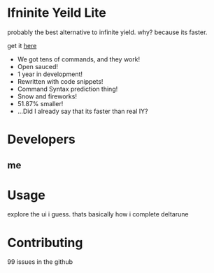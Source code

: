 # Ifninite Yeild Lite
probably the best alternative to infinite yield. why? because its faster.

get it [here](https://raw.githubusercontent.com/STEVE-916-create/IfniniteYieldLite/main/sauce)

- We got tens of commands, and they work!
- Open sauced!
- 1 year in development!
- Rewritten with code snippets!
- Command Syntax prediction thing!
- Snow and fireworks!
- 51.87% smaller!
- ...Did I already say that its faster than real IY?

# Developers
## me

# Usage
explore the ui i guess. thats basically how i complete deltarune

# Contributing
99 issues in the github
